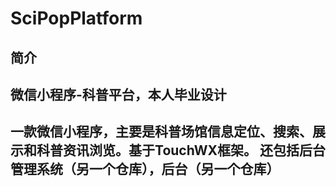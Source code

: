 # SciPopPlatform
## 简介
  微信小程序-科普平台，本人毕业设计
---
  一款微信小程序，主要是科普场馆信息定位、搜索、展示和科普资讯浏览。基于TouchWX框架。
  还包括后台管理系统（另一个仓库），后台（另一个仓库）
---

